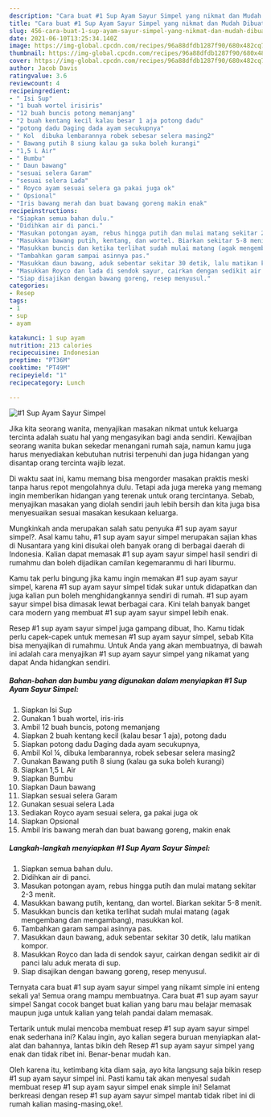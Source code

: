 ```yaml
---
description: "Cara buat #1 Sup Ayam Sayur Simpel yang nikmat dan Mudah Dibuat"
title: "Cara buat #1 Sup Ayam Sayur Simpel yang nikmat dan Mudah Dibuat"
slug: 456-cara-buat-1-sup-ayam-sayur-simpel-yang-nikmat-dan-mudah-dibuat
date: 2021-06-10T13:25:34.140Z
image: https://img-global.cpcdn.com/recipes/96a88dfdb1287f90/680x482cq70/1-sup-ayam-sayur-simpel-foto-resep-utama.jpg
thumbnail: https://img-global.cpcdn.com/recipes/96a88dfdb1287f90/680x482cq70/1-sup-ayam-sayur-simpel-foto-resep-utama.jpg
cover: https://img-global.cpcdn.com/recipes/96a88dfdb1287f90/680x482cq70/1-sup-ayam-sayur-simpel-foto-resep-utama.jpg
author: Jacob Davis
ratingvalue: 3.6
reviewcount: 4
recipeingredient:
- " Isi Sup"
- "1 buah wortel irisiris"
- "12 buah buncis potong memanjang"
- "2 buah kentang kecil kalau besar 1 aja potong dadu"
- "potong dadu Daging dada ayam secukupnya"
- " Kol  dibuka lembarannya robek sebesar selera masing2"
- " Bawang putih 8 siung kalau ga suka boleh kurangi"
- "1,5 L Air"
- " Bumbu"
- " Daun bawang"
- "sesuai selera Garam"
- "sesuai selera Lada"
- " Royco ayam sesuai selera ga pakai juga ok"
- " Opsional"
- "Iris bawang merah dan buat bawang goreng makin enak"
recipeinstructions:
- "Siapkan semua bahan dulu."
- "Didihkan air di panci."
- "Masukan potongan ayam, rebus hingga putih dan mulai matang sekitar 2-3 menit."
- "Masukkan bawang putih, kentang, dan wortel. Biarkan sekitar 5-8 menit."
- "Masukkan buncis dan ketika terlihat sudah mulai matang (agak mengembang dan mengambang), masukkan kol."
- "Tambahkan garam sampai asinnya pas."
- "Masukkan daun bawang, aduk sebentar sekitar 30 detik, lalu matikan kompor."
- "Masukkan Royco dan lada di sendok sayur, cairkan dengan sedikit air di panci lalu aduk merata di sup."
- "Siap disajikan dengan bawang goreng, resep menyusul."
categories:
- Resep
tags:
- 1
- sup
- ayam

katakunci: 1 sup ayam 
nutrition: 213 calories
recipecuisine: Indonesian
preptime: "PT36M"
cooktime: "PT49M"
recipeyield: "1"
recipecategory: Lunch

---
```



![#1 Sup Ayam Sayur Simpel](https://img-global.cpcdn.com/recipes/96a88dfdb1287f90/680x482cq70/1-sup-ayam-sayur-simpel-foto-resep-utama.jpg)

Jika kita seorang wanita, menyajikan masakan nikmat untuk keluarga tercinta adalah suatu hal yang mengasyikan bagi anda sendiri. Kewajiban seorang  wanita bukan sekedar menangani rumah saja, namun kamu juga harus menyediakan kebutuhan nutrisi terpenuhi dan juga hidangan yang disantap orang tercinta wajib lezat.

Di waktu  saat ini, kamu memang bisa mengorder masakan praktis meski tanpa harus repot mengolahnya dulu. Tetapi ada juga mereka yang memang ingin memberikan hidangan yang terenak untuk orang tercintanya. Sebab, menyajikan masakan yang diolah sendiri jauh lebih bersih dan kita juga bisa menyesuaikan sesuai masakan kesukaan keluarga. 



Mungkinkah anda merupakan salah satu penyuka #1 sup ayam sayur simpel?. Asal kamu tahu, #1 sup ayam sayur simpel merupakan sajian khas di Nusantara yang kini disukai oleh banyak orang di berbagai daerah di Indonesia. Kalian dapat memasak #1 sup ayam sayur simpel hasil sendiri di rumahmu dan boleh dijadikan camilan kegemaranmu di hari liburmu.

Kamu tak perlu bingung jika kamu ingin memakan #1 sup ayam sayur simpel, karena #1 sup ayam sayur simpel tidak sukar untuk didapatkan dan juga kalian pun boleh menghidangkannya sendiri di rumah. #1 sup ayam sayur simpel bisa dimasak lewat berbagai cara. Kini telah banyak banget cara modern yang membuat #1 sup ayam sayur simpel lebih enak.

Resep #1 sup ayam sayur simpel juga gampang dibuat, lho. Kamu tidak perlu capek-capek untuk memesan #1 sup ayam sayur simpel, sebab Kita bisa menyajikan di rumahmu. Untuk Anda yang akan membuatnya, di bawah ini adalah cara menyajikan #1 sup ayam sayur simpel yang nikamat yang dapat Anda hidangkan sendiri.

<!--inarticleads1-->

##### Bahan-bahan dan bumbu yang digunakan dalam menyiapkan #1 Sup Ayam Sayur Simpel:

1. Siapkan  Isi Sup
1. Gunakan 1 buah wortel, iris-iris
1. Ambil 12 buah buncis, potong memanjang
1. Siapkan 2 buah kentang kecil (kalau besar 1 aja), potong dadu
1. Siapkan potong dadu Daging dada ayam secukupnya,
1. Ambil  Kol ¼, dibuka lembarannya, robek sebesar selera masing2
1. Gunakan  Bawang putih 8 siung (kalau ga suka boleh kurangi)
1. Siapkan 1,5 L Air
1. Siapkan  Bumbu
1. Siapkan  Daun bawang
1. Siapkan sesuai selera Garam
1. Gunakan sesuai selera Lada
1. Sediakan  Royco ayam sesuai selera, ga pakai juga ok
1. Siapkan  Opsional
1. Ambil Iris bawang merah dan buat bawang goreng, makin enak




<!--inarticleads2-->

##### Langkah-langkah menyiapkan #1 Sup Ayam Sayur Simpel:

1. Siapkan semua bahan dulu.
1. Didihkan air di panci.
1. Masukan potongan ayam, rebus hingga putih dan mulai matang sekitar 2-3 menit.
1. Masukkan bawang putih, kentang, dan wortel. Biarkan sekitar 5-8 menit.
1. Masukkan buncis dan ketika terlihat sudah mulai matang (agak mengembang dan mengambang), masukkan kol.
1. Tambahkan garam sampai asinnya pas.
1. Masukkan daun bawang, aduk sebentar sekitar 30 detik, lalu matikan kompor.
1. Masukkan Royco dan lada di sendok sayur, cairkan dengan sedikit air di panci lalu aduk merata di sup.
1. Siap disajikan dengan bawang goreng, resep menyusul.




Ternyata cara buat #1 sup ayam sayur simpel yang nikamt simple ini enteng sekali ya! Semua orang mampu membuatnya. Cara buat #1 sup ayam sayur simpel Sangat cocok banget buat kalian yang baru mau belajar memasak maupun juga untuk kalian yang telah pandai dalam memasak.

Tertarik untuk mulai mencoba membuat resep #1 sup ayam sayur simpel enak sederhana ini? Kalau ingin, ayo kalian segera buruan menyiapkan alat-alat dan bahannya, lantas bikin deh Resep #1 sup ayam sayur simpel yang enak dan tidak ribet ini. Benar-benar mudah kan. 

Oleh karena itu, ketimbang kita diam saja, ayo kita langsung saja bikin resep #1 sup ayam sayur simpel ini. Pasti kamu tak akan menyesal sudah membuat resep #1 sup ayam sayur simpel enak simple ini! Selamat berkreasi dengan resep #1 sup ayam sayur simpel mantab tidak ribet ini di rumah kalian masing-masing,oke!.

